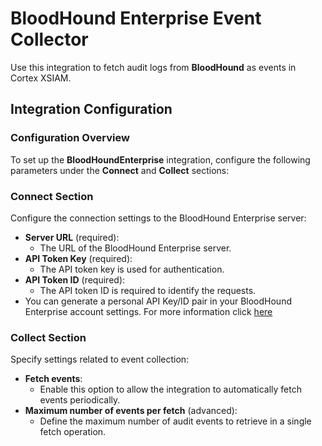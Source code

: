# BloodHound Enterprise Event Collector

Use this integration to fetch audit logs from **BloodHound** as events in Cortex XSIAM.

## Integration Configuration

### Configuration Overview

To set up the **BloodHoundEnterprise** integration, configure the following parameters under the **Connect** and **Collect** sections:

### Connect Section

Configure the connection settings to the BloodHound Enterprise server:

- **Server URL** (required):
  - The URL of the BloodHound Enterprise server.
- **API Token Key** (required):
  - The API token key is used for authentication.
- **API Token ID** (required):
  - The API token ID is required to identify the requests.
- You can generate a personal API Key/ID pair in your BloodHound Enterprise account settings. For more information click [here](https://support.bloodhoundenterprise.io/hc/en-us/articles/11311053342619-Working-with-the-BloodHound-API#h_01HQBFQX7EE8SZHPPFF0KMQ6NG)

### Collect Section

Specify settings related to event collection:

- **Fetch events**:
  - Enable this option to allow the integration to automatically fetch events periodically.
- **Maximum number of events per fetch** (advanced):
  - Define the maximum number of audit events to retrieve in a single fetch operation.
